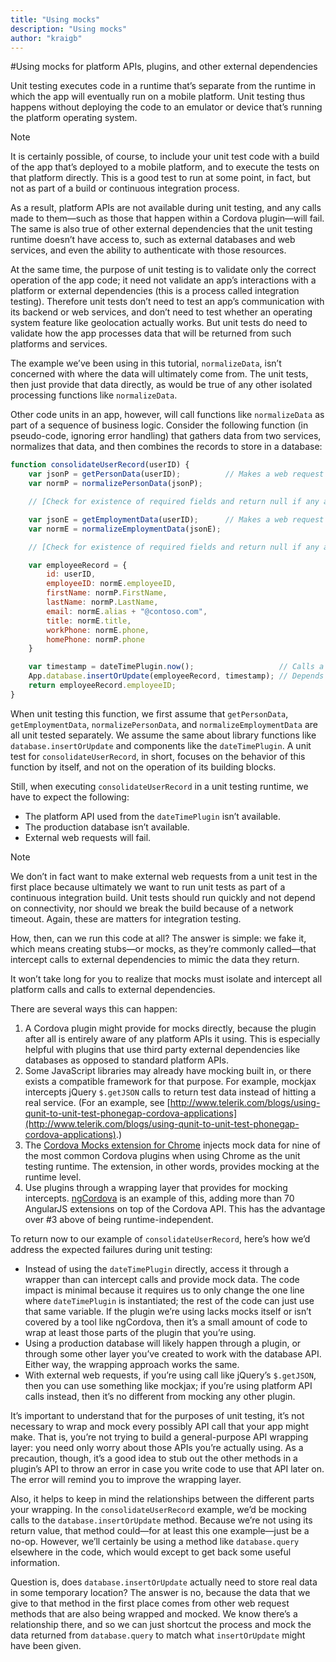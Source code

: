 ```yaml
---
title: "Using mocks"
description: "Using mocks"
author: "kraigb"
---
```


#Using mocks for platform APIs, plugins, and other external dependencies

Unit testing executes code in a runtime that’s separate from the runtime in which the app will eventually run on a mobile platform. Unit testing thus happens without deploying the code to an emulator or device that’s running the platform operating system.

> [!NOTE]
> It is certainly possible, of course, to include your unit test code with a build of the app that’s deployed to a mobile platform, and to execute the tests on that platform directly. This is a good test to run at some point, in fact, but not as part of a build or continuous integration process.

As a result, platform APIs are not available during unit testing, and any calls made to them—such as those that happen within a Cordova plugin—will fail. The same is also true of other external dependencies that the unit testing runtime doesn’t have access to, such as external databases and web services, and even the ability to authenticate with those resources.

At the same time, the purpose of unit testing is to validate only the correct operation of the app code; it need not validate an app’s interactions with a platform or external dependencies (this is a process called integration testing). Therefore unit tests don’t need to test an app’s communication with its backend or web services, and don’t need to test whether an operating system feature like geolocation actually works. But unit tests do need to validate how the app processes data that will be returned from such platforms and services.

The example we’ve been using in this tutorial, ```normalizeData```, isn’t concerned with where the data will ultimately come from. The unit tests, then just provide that data directly, as would be true of any other isolated processing functions like ```normalizeData```.

Other code units in an app, however, will call functions like ```normalizeData``` as part of a sequence of business logic. Consider the following function (in pseudo-code, ignoring error handling) that gathers data from two services, normalizes that data, and then combines the records to store in a database:

```javascript
function consolidateUserRecord(userID) {
    var jsonP = getPersonData(userID);          // Makes a web request
    var normP = normalizePersonData(jsonP);

    // [Check for existence of required fields and return null if any are missing]

    var jsonE = getEmploymentData(userID);      // Makes a web request
    var normE = normalizeEmploymentData(jsonE);

    // [Check for existence of required fields and return null if any are missing]

    var employeeRecord = {
        id: userID,
        employeeID: normE.employeeID,
        firstName: normP.FirstName,
        lastName: normP.LastName,
        email: normE.alias + "@contoso.com",
        title: normE.title,
        workPhone: normE.phone,
        homePhone: normP.phone
    }

    var timestamp = dateTimePlugin.now();                   // Calls a platform API
    App.database.insertOrUpdate(employeeRecord, timestamp); // Depends on the database
    return employeeRecord.employeeID;
}
```

When unit testing this function, we first assume that ```getPersonData```, ```getEmploymentData```, ```normalizePersonData```, and ```normalizeEmploymentData``` are all unit tested separately. We assume the same about library functions like ```database.insertOrUpdate``` and components like the ```dateTimePlugin```. A unit test for ```consolidateUserRecord```, in short, focuses on the behavior of this function by itself, and not on the operation of its building blocks.

Still, when executing ```consolidateUserRecord``` in a unit testing runtime, we have to expect the following:
- The platform API used from the ```dateTimePlugin``` isn’t available.
- The production database isn’t available.
- External web requests will fail.

> [!NOTE]
> We don’t in fact want to make external web requests from a unit test in the first place because ultimately we want to run unit tests as part of a continuous integration build. Unit tests should run quickly and not depend on connectivity, nor should we break the build because of a network timeout. Again, these are matters for integration testing.

How, then, can we run this code at all? The answer is simple: we fake it, which means creating stubs—or mocks, as they’re commonly called—that intercept calls to external dependencies to mimic the data they return.

It won’t take long for you to realize that mocks must isolate and intercept all platform calls and calls to external dependencies.

There are several ways this can happen:

1.	A Cordova plugin might provide for mocks directly, because the plugin after all is entirely aware of any platform APIs it using. This is especially helpful with plugins that use third party external dependencies like databases as opposed to standard platform APIs.
2.	Some JavaScript libraries may already have mocking built in, or there exists a compatible framework for that purpose. For example, mockjax intercepts jQuery ```$.getJSON``` calls to return test data instead of hitting a real service. (For an example, see [http://www.telerik.com/blogs/using-qunit-to-unit-test-phonegap-cordova-applications](http://www.telerik.com/blogs/using-qunit-to-unit-test-phonegap-cordova-applications).)
3.	The [Cordova Mocks extension for Chrome](https://chrome.google.com/webstore/detail/cordova-mocks/iigcccneenmnplhhfhaeahiofeeeifpn) injects mock data for nine of the most common Cordova plugins when using Chrome as the unit testing runtime. The extension, in other words, provides mocking at the runtime level.
4.	Use plugins through a wrapping layer that provides for mocking intercepts. [ngCordova](http://ngcordova.com/) is an example of this, adding more than 70 AngularJS extensions on top of the Cordova API. This has the advantage over #3 above of being runtime-independent.

To return now to our example of ```consolidateUserRecord```, here’s how we’d address the expected failures during unit testing:

- Instead of using the ```dateTimePlugin``` directly, access it through a wrapper than can intercept calls and provide mock data. The code impact is minimal because it requires us to only change the one line where ```dateTimePlugin``` is instantiated; the rest of the code can just use that same variable. If the plugin we’re using lacks mocks itself or isn’t covered by a tool like ngCordova, then it’s a small amount of code to wrap at least those parts of the plugin that you’re using.
- Using a production database will likely happen through a plugin, or through some other layer you’ve created to work with the database API. Either way, the wrapping approach works the same.
- With external web requests, if you’re using call like jQuery’s ```$.getJSON```, then you can use something like mockjax; if you’re using platform API calls instead, then it’s no different from mocking any other plugin.

It’s important to understand that for the purposes of unit testing, it’s not necessary to wrap and mock every possibly API call that your app might make. That is, you’re not trying to build a general-purpose API wrapping layer: you need only worry about those APIs you’re actually using. As a precaution, though, it’s a good idea to stub out the other methods in a plugin’s API to throw an error in case you write code to use that API later on. The error will remind you to improve the wrapping layer.

Also, it helps to keep in mind the relationships between the different parts your wrapping. In the ```consolidateUserRecord``` example, we’d be mocking calls to the ```database.insertOrUpdate``` method. Because we’re not using its return value, that method could—for at least this one example—just be a no-op. However, we’ll certainly be using a method like ```database.query``` elsewhere in the code, which would except to get back some useful information.

Question is, does ```database.insertOrUpdate``` actually need to store real data in some temporary location? The answer is no, because the data that we give to that method in the first place comes from other web request methods that are also being wrapped and mocked. We know there’s a relationship there, and so we can just shortcut the process and mock the data returned from ```database.query``` to match what ```insertOrUpdate``` might have been given.

